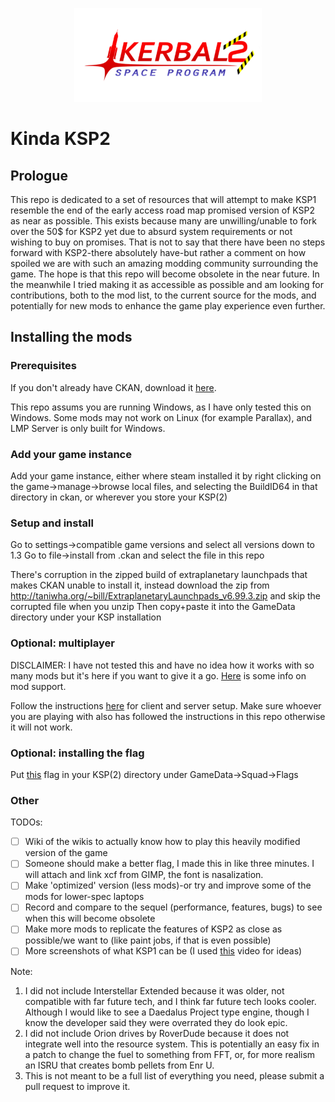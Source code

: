 
<p align="center">
    <a>
        <img width="300" src="flag/underconstruction.png">
    </a>
</p>

# Kinda KSP2

## Prologue

This repo is dedicated to a set of resources that will attempt to make KSP1 resemble the end of the early access road map promised version of KSP2 as near as possible. This exists because many are unwilling/unable to fork over the 50$ for KSP2 yet due to absurd system requirements or not wishing to buy on promises.
That is not to say that there have been no steps forward with KSP2-there absolutely have-but rather a comment on how spoiled we are with such an amazing modding community surrounding the game.
The hope is that this repo will become obsolete in the near future. In the meanwhile I tried making it as accessible as possible and am looking for contributions, both to the mod list, to the current source for the mods, and potentially for new mods to enhance the game play experience even further.

## Installing the mods

### Prerequisites

If you don't already have CKAN, download it [here](https://github.com/KSP-CKAN/CKAN/releases).

This repo assums you are running Windows, as I have only tested this on Windows. Some mods may not work on Linux (for example Parallax), and LMP Server is only built for Windows.

### Add your game instance

Add your game instance, either where steam installed it by right clicking on the game->manage->browse local files, and selecting the BuildID64 in that directory in ckan, or wherever you store your KSP(2)

### Setup and install

Go to settings->compatible game versions and select all versions down to 1.3
Go to file->install from .ckan and select the file in this repo

There's corruption in the zipped build of extraplanetary launchpads that makes CKAN unable to install it, instead download the zip from <http://taniwha.org/~bill/ExtraplanetaryLaunchpads_v6.99.3.zip> and skip the corrupted file when you unzip
Then copy+paste it into the GameData directory under your KSP installation

### Optional: multiplayer

DISCLAIMER: I have not tested this and have no idea how it works with so many mods but it's here if you want to give it a go. [Here](https://github.com/LunaMultiplayer/LunaMultiplayer/wiki/Mod-support) is some info on mod support.

Follow the instructions [here](https://github.com/LunaMultiplayer/LunaMultiplayer/wiki/How-to-install-LMP) for client and server setup. Make sure whoever you are playing with also has followed the instructions in this repo otherwise it will not work.

### Optional: installing the flag

Put [this](flag/underconstruction.png) flag in your KSP(2) directory under GameData->Squad->Flags

### Other

TODOs:

- [ ] Wiki of the wikis to actually know how to play this heavily modified version of the game
- [ ] Someone should make a better flag, I made this in like three minutes. I will attach and link xcf from GIMP, the font is nasalization.
- [ ] Make 'optimized' version (less mods)-or try and improve some of the mods for lower-spec laptops
- [ ] Record and compare to the sequel (performance, features, bugs) to see when this will become obsolete
- [ ] Make more mods to replicate the features of KSP2 as close as possible/we want to (like paint jobs, if that is even possible)
- [ ] More screenshots of what KSP1 can be (I used [this](https://youtu.be/xlrgSH9JIp0) video for ideas)

Note:

1. I did not include Interstellar Extended because it was older, not compatible with far future tech, and I think far future tech looks cooler. Although I would like to see a Daedalus Project type engine, though I know the developer said they were overrated they do look epic.
2. I did not include Orion drives by RoverDude because it does not integrate well into the resource system. This is potentially an easy fix in a patch to change the fuel to something from FFT, or, for more realism an ISRU that creates bomb pellets from Enr U.
3. This is not meant to be a full list of everything you need, please submit a pull request to improve it.
